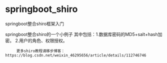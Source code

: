 # springboot_shiro
springboot整合shiro框架入门


springboot整合shiro的一个小例子
其中包括：1.数据库密码的MD5+salt+hash加密。
         2.用户的角色、权限授权。
         
         更多shiro教程请移步博客：https://blog.csdn.net/weixin_46295656/article/details/112746746
